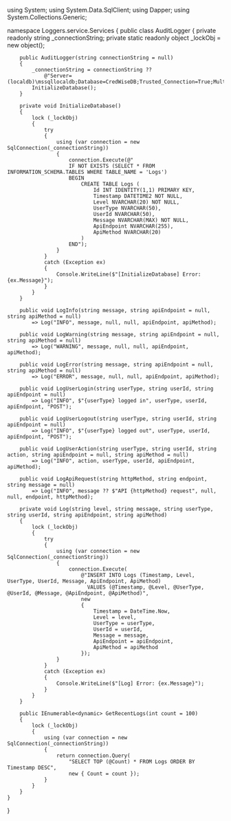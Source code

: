 using System;
using System.Data.SqlClient;
using Dapper;
using System.Collections.Generic;

namespace Loggers.service.Services
{
public class AuditLogger
{
private readonly string \_connectionString;
private static readonly object \_lockObj = new object();

        public AuditLogger(string connectionString = null)
        {
            _connectionString = connectionString ??
                @"Server=(localdb)\mssqllocaldb;Database=CredWiseDB;Trusted_Connection=True;MultipleActiveResultSets=true";
            InitializeDatabase();
        }

        private void InitializeDatabase()
        {
            lock (_lockObj)
            {
                try
                {
                    using (var connection = new SqlConnection(_connectionString))
                    {
                        connection.Execute(@"
                        IF NOT EXISTS (SELECT * FROM INFORMATION_SCHEMA.TABLES WHERE TABLE_NAME = 'Logs')
                        BEGIN
                            CREATE TABLE Logs (
                                Id INT IDENTITY(1,1) PRIMARY KEY,
                                Timestamp DATETIME2 NOT NULL,
                                Level NVARCHAR(20) NOT NULL,
                                UserType NVARCHAR(50),
                                UserId NVARCHAR(50),
                                Message NVARCHAR(MAX) NOT NULL,
                                ApiEndpoint NVARCHAR(255),
                                ApiMethod NVARCHAR(20)
                            )
                        END");
                    }
                }
                catch (Exception ex)
                {
                    Console.WriteLine($"[InitializeDatabase] Error: {ex.Message}");
                }
            }
        }

        public void LogInfo(string message, string apiEndpoint = null, string apiMethod = null)
            => Log("INFO", message, null, null, apiEndpoint, apiMethod);

        public void LogWarning(string message, string apiEndpoint = null, string apiMethod = null)
            => Log("WARNING", message, null, null, apiEndpoint, apiMethod);

        public void LogError(string message, string apiEndpoint = null, string apiMethod = null)
            => Log("ERROR", message, null, null, apiEndpoint, apiMethod);

        public void LogUserLogin(string userType, string userId, string apiEndpoint = null)
            => Log("INFO", $"{userType} logged in", userType, userId, apiEndpoint, "POST");

        public void LogUserLogout(string userType, string userId, string apiEndpoint = null)
            => Log("INFO", $"{userType} logged out", userType, userId, apiEndpoint, "POST");

        public void LogUserAction(string userType, string userId, string action, string apiEndpoint = null, string apiMethod = null)
            => Log("INFO", action, userType, userId, apiEndpoint, apiMethod);

        public void LogApiRequest(string httpMethod, string endpoint, string message = null)
            => Log("INFO", message ?? $"API {httpMethod} request", null, null, endpoint, httpMethod);

        private void Log(string level, string message, string userType, string userId, string apiEndpoint, string apiMethod)
        {
            lock (_lockObj)
            {
                try
                {
                    using (var connection = new SqlConnection(_connectionString))
                    {
                        connection.Execute(
                            @"INSERT INTO Logs (Timestamp, Level, UserType, UserId, Message, ApiEndpoint, ApiMethod)
                              VALUES (@Timestamp, @Level, @UserType, @UserId, @Message, @ApiEndpoint, @ApiMethod)",
                            new
                            {
                                Timestamp = DateTime.Now,
                                Level = level,
                                UserType = userType,
                                UserId = userId,
                                Message = message,
                                ApiEndpoint = apiEndpoint,
                                ApiMethod = apiMethod
                            });
                    }
                }
                catch (Exception ex)
                {
                    Console.WriteLine($"[Log] Error: {ex.Message}");
                }
            }
        }

        public IEnumerable<dynamic> GetRecentLogs(int count = 100)
        {
            lock (_lockObj)
            {
                using (var connection = new SqlConnection(_connectionString))
                {
                    return connection.Query(
                        "SELECT TOP (@Count) * FROM Logs ORDER BY Timestamp DESC",
                        new { Count = count });
                }
            }
        }
    }

}
